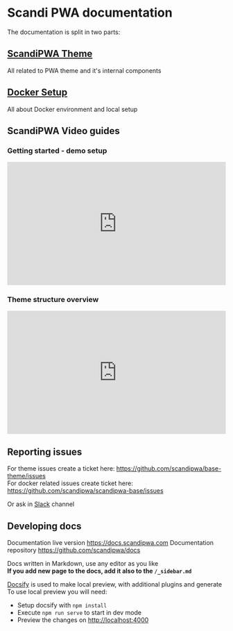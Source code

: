 # Scandi PWA documentation

The documentation is split in two parts:

## [ScandiPWA Theme](/theme/01-Project)

All related to PWA theme and it's internal components

## [Docker Setup](/docker/01-how-to-start)

All about Docker environment and local setup

## ScandiPWA Video guides

<style>
.video {
	width: 100%;
	max-width: 600px;
	padding-bottom: 56.25%;
	position: relative;
	margin: 1em 0;
}

.video iframe {
	margin: 0;
	position: absolute;
	object-fit: cover;
	width: 100%;
    height: 100%;
    left: 0;
    top: 0;
}
</style>

### Getting started - demo setup
<div class="video">
	<iframe src="https://www.youtube.com/embed/uMfuNiRNusM" frameborder="0" allow="accelerometer; autoplay; encrypted-media; gyroscope; picture-in-picture" allowfullscreen></iframe>
</div>

### Theme structure overview
<div class="video">
	<iframe src="https://www.youtube.com/embed/MyMwFMr2Dns" frameborder="0" allow="accelerometer; autoplay; encrypted-media; gyroscope; picture-in-picture" allowfullscreen></iframe>
</div>

## Reporting issues

For theme issues create a ticket here: <https://github.com/scandipwa/base-theme/issues>  
For docker related issues create ticket here: <https://github.com/scandipwa/scandipwa-base/issues>  

Or ask in [Slack](https://scandipwa.com/#subscribe-slack) channel

## Developing docs

Documentation live version <https://docs.scandipwa.com>
Documentation repository <https://github.com/scandipwa/docs>

Docs written in Markdown, use any editor as you like  
**If you add new page to the docs, add it also to the `/_sidebar.md`**

[Docsify](https://docsify.js.org/#/?id=docsify) is used to make local preview, with additional plugins and generate  
To use local preview you will need:

-   Setup docsify with `npm install`
-   Execute `npm run serve` to start in dev mode
-   Preview the changes on <http://localhost:4000>
